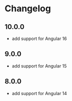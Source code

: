# Changelog

## 10.0.0

* add support for Angular 16

## 9.0.0

* add support for Angular 15

## 8.0.0

* add support for Angular 14
